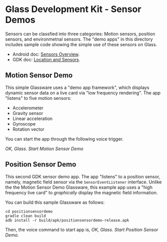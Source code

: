 Glass Development Kit - Sensor Demos
=======

Sensors can be classfied into three categories:
Motion sensors, position sensors, and environmetnal sensors.
The "demo apps" in this directory includes sample code 
showing the simple use of these sensors on Glass.

* Android doc: [Sensors Overview](http://developer.android.com/guide/topics/sensors/sensors_overview.html).
* GDK doc: [Location and Sensors](https://developers.google.com/glass/develop/gdk/location-sensors/index).




## Motion Sensor Demo

This simple Glassware uses a "demo app framework",
which displays dynamic sensor data on a live card via "low frequency rendering".
The app "listens" to five motion sensors:
* Accelerometer
* Gravity sensor
* Linear acceleration
* Gyroscope
* Rotation vector

You can start the app through the following voice trigger.

_OK, Glass._ _Start Motion Sensor Demo_



## Position Sensor Demo

This second GDK sensor demo app.
The app "listens" to a position sensor, namely, magnetic field sensor
via the `SensorEventListener` interface.
Unlike the the Motion Sensor Demo Glassware, this example app
uses a "high frequency live card" to _graphically_ display the magnetic field information.

You can build this sample Glassware as follows:

    cd positionsensordemo
    gradle clean build
    adb install -r build/apk/positionsensordemo-release.apk

Then, the voice command to start app is, 
_OK, Glass._ _Start Position Sensor Demo._

